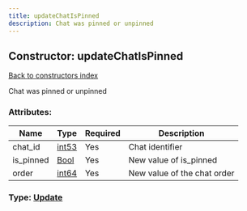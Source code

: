 ```yaml
---
title: updateChatIsPinned
description: Chat was pinned or unpinned
---
```

## Constructor: updateChatIsPinned  
[Back to constructors index](index.md)



Chat was pinned or unpinned

### Attributes:

| Name     |    Type       | Required | Description |
|----------|---------------|----------|-------------|
|chat\_id|[int53](../types/int53.md) | Yes|Chat identifier|
|is\_pinned|[Bool](../types/Bool.md) | Yes|New value of is_pinned|
|order|[int64](../constructors/int64.md) | Yes|New value of the chat order|



### Type: [Update](../types/Update.md)


